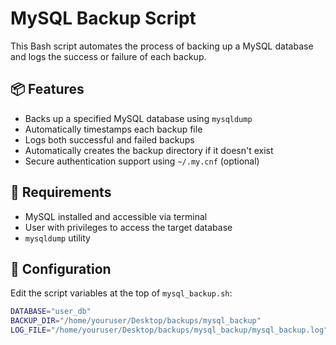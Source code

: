 # MySQL Backup Script

This Bash script automates the process of backing up a MySQL database and logs the success or failure of each backup.

## 📦 Features

- Backs up a specified MySQL database using `mysqldump`
- Automatically timestamps each backup file
- Logs both successful and failed backups
- Automatically creates the backup directory if it doesn't exist
- Secure authentication support using `~/.my.cnf` (optional)

## 🧾 Requirements

- MySQL installed and accessible via terminal
- User with privileges to access the target database
- `mysqldump` utility

## 🔧 Configuration

Edit the script variables at the top of `mysql_backup.sh`:

```bash
DATABASE="user_db"
BACKUP_DIR="/home/youruser/Desktop/backups/mysql_backup"
LOG_FILE="/home/youruser/Desktop/backups/mysql_backup/mysql_backup.log"
